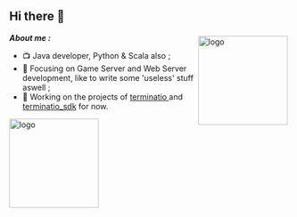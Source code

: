 
## Hi there 👋

<img src="https://github-readme-stats.vercel.app/api?username=joezeo&show_icons=true&hide_title=true" alt="logo" height="160" align="right" style="margin: 5px; " />
 

***About me :***   

- 📺 Java developer, Python & Scala also ;
- 📄 Focusing on Game Server and Web Server development, like to write some 'useless' stuff aswell ;
- 🔨 Working on the projects of <a href="https://github.com/Joezeo/terminatio">terminatio </a> and <a href="https://github.com/Joezeo/terminatio_sdk">terminatio_sdk</a> for now.
<img src="https://github-profile-trophy.vercel.app/?username=joezeo&theme=flat&column=7" alt="logo" height="160" align="center" style="margin: auto; margin-bottom: 20px;" />